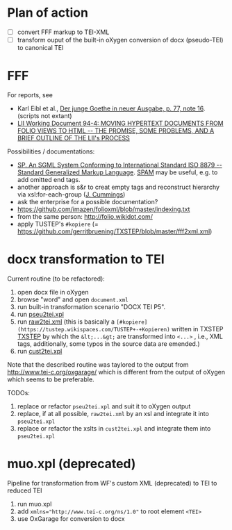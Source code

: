 # Plan of action

* [ ] convert FFF markup to TEI-XML
* [ ] transform ouput of the built-in oXygen conversion of docx (pseudo-TEI) to canonical TEI 

# FFF
For reports, see
* Karl Eibl et al., [Der junge Goethe in neuer Ausgabe, p. 77, note 16](https://books.google.de/books?id=l93oI-BtDeIC&lpg=PP1&hl=de&pg=PA77#v=onepage&q&f=false). (scripts not extant)
* [LII Working Document 94-4: MOVING HYPERTEXT DOCUMENTS FROM FOLIO VIEWS TO HTML -- THE PROMISE, SOME PROBLEMS, AND A BRIEF OUTLINE OF THE LII's PROCESS](https://www.law.cornell.edu/papers/lii/fffhtml.htm)

Possibilities / documentations:
* [SP. An SGML System Conforming to International Standard ISO 8879 -- Standard Generalized Markup Language](http://www.jclark.com/sp/). [SPAM](http://www.jclark.com/sp/spam.htm) may be useful, e.g. to add omitted end tags.
* another approach is s&r to creat empty tags and reconstruct hierarchy via xsl:for-each-group ([J. Cummings](https://listserv.brown.edu/archives/cgi-bin/wa?A2=TEI-L;8396b55d.1605))
* ask the enterprise for a possible documentation?
* https://github.com/imazen/folioxml/blob/master/indexing.txt
* from the same person: http://folio.wikidot.com/
* apply TUSTEP's `#kopiere` (= https://github.com/gerritbruening/TXSTEP/blob/master/fff2xml.xml)

# docx transformation to TEI
Current routine (to be refactored):
1. open docx file in oXygen
2. browse "word" and open `document.xml`
3. run built-in transformation scenario "DOCX TEI P5".
4. run [pseu2tei.xpl](https://github.com/gerritbruening/muo/blob/master/pseu2tei.xpl) 
5. run [raw2tei.xml](https://github.com/gerritbruening/TXSTEP/blob/master/raw2tei.xml) (this is basically a `[#kopiere](https://tustep.wikispaces.com/TUSTEP+-+Kopieren)` written in TXSTEP
[TXSTEP](https://tustep.wikispaces.com/Kopieren+mit+TXSTEP) by which the `&lt;...&gt;` are transformed into `<...>` , i.e., XML tags, additionally, some typos in the source data are emended.)
6. run [cust2tei.xpl](https://github.com/gerritbruening/muo/blob/master/cust2tei.xpl)

Note that the described routine was taylored to the output from http://www.tei-c.org/oxgarage/ which is different from the output of oXygen which seems to be preferable.

TODOs:
1. replace or refactor `pseu2tei.xpl` and suit it to oXygen output
2. replace, if at all possible, `raw2tei.xml` by an xsl and integrate it into `pseu2tei.xpl`
3. replace or refactor the xslts in `cust2tei.xpl` and integrate them into `pseu2tei.xpl`

# muo.xpl (deprecated)
Pipeline for transformation from WF's custom XML (deprecated) to TEI to reduced TEI

1. run muo.xpl
2. add `xmlns="http://www.tei-c.org/ns/1.0"` to root element `<TEI>`
3. use OxGarage for conversion to docx